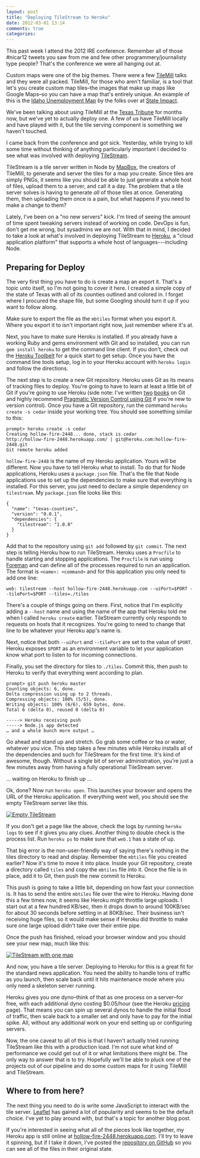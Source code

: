 ```yaml
---
layout: post
title: "Deploying TileStream to Heroku"
date: 2012-03-01 13:14
comments: true
categories: 
---
```

This past week I attend the 2012 IRE conference.  Remember all of those #nicar12 tweets you saw from me and few other programmery/journalisty type people?  That's the conference we were all hanging out at.

Custom maps were one of the big themes.  There were a few [TileMill] talks and they were all packed.  TileMill, for those who aren't familiar, is a tool that let's you create custom map tiles–the images that make up maps like Google Maps–so you can have a map that's entirely unique.  An example of this is the [Idaho Unemployment Map] by the folks over at [State Impact].

We've been talking about using TileMill at the [Texas Tribune] for months now, but we've yet to actually deploy one.  A few of us have TileMill locally and have played with it, but the tile serving component is something we haven't touched.

I came back from the conference and got sick.  Yesterday, while trying to kill some time without thinking of anything particularly important I decided to see what was involved with deploying [TileStream].

TileStream is a tile server written in Node by [MapBox], the creators of TileMill, to generate and server the tiles for a map you create.  Since tiles are simply PNGs, it seems like you should be able to just generate a whole host of files, upload them to a server, and call it a day.  The problem that a tile server solves is having to generate *all* of those tiles at once.  Generating them, then uploading them once is a pain, but what happens if you need to make a change to them?

Lately, I've been on a "no new servers" kick.  I'm tired of seeing the amount of time spent tweaking servers instead of working on code.  DevOps is fun, don't get me wrong, but sysadmins we are not.  With that in mind, I decided to take a look at what's involved in deploying TileStream to [Heroku], a "cloud application platform" that supports a whole host of languages---including Node.

## Preparing for Deploy
The very first thing you have to do is create a map an export it.  That's a topic unto itself, so I'm not going to cover it here.  I created a simple copy of the state of Texas with all of its counties outlined and colored in.  I forget where I procured the shape file, but some Googling should turn it up if you want to follow along.

Make sure to export the file as the `mbtiles` format when you export it.  Where you export it to isn't important right now, just remember where it's at.

Next, you have to make sure Heroku is installed.  If you already have a working Ruby and gems environment with Git and so installed, you can run `gem install heroku` to get the command line client.  If you don't, check out the [Heroku Toolbelt] for a quick start to get setup.  Once you have the command line tools setup, log in to your Heroku account with `heroku login` and follow the directions.

The next step is to create a new Git repository.  Heroku uses Git as its means of tracking files to deploy.  You're going to have to learn at least a little bit of Git if you're going to use Heroku (side note: I've written [two][pvcgit] [books] on Git and highly recommend [Pragmatic Version Control using Git][pvcgit] if you're new to version control).  Once you have a Git repository, run the command `heroku create -s cedar` inside your working tree.  You should see something similar to this:

    prompt> heroku create -s cedar
    Creating hollow-fire-2448... done, stack is cedar
    http://hollow-fire-2448.herokuapp.com/ | git@heroku.com:hollow-fire-2448.git
    Git remote heroku added

`hollow-fire-2448` is the name of my Heroku application.  Yours will be different.  Now you have to tell Heroku what to install.  To do that for Node applications, Heroku uses a `package.json` file.  That's the file that Node applications use to set up the dependencies to make sure that everything is installed.  For this server, you just need to declare a simple dependency on `tilestream`.  My `package.json` file looks like this:

    {
      "name": "texas-counties",
      "version": "0.0.1",
      "dependencies": {
        "tilestream": "1.0.0"
      }
    }

Add that to the repository using `git add` followed by `git commit`.  The next step is telling Heroku how to run TileStream.  Heroku uses a `Procfile` to handle starting and stopping applications.  The `Procfile` is run using [Foreman] and can define all of the processes required to run an application.  The format is `<name>: <command>` and for this application you only need to add one line:

    web: tilestream --host hollow-fire-2448.herokuapp.com --uiPort=$PORT --tilePort=$PORT --tiles=./tiles

There's a couple of things going on there.  First, notice that I'm explicitly adding a `--host` name and using the name of the app that Heroku told me when I called `heroku create` earlier.  TileStream currently only responds to requests on hosts that it recognizes.  You're going to need to change that line to be whatever your Heroku app's name is.

Next, notice that both `--uiPort` and `--tilePort` are set to the value of `$PORT`.  Heroku exposes `$PORT` as an environment variable to let your application know what port to listen to for incoming connections.

Finally, you set the directory for tiles to `./tiles`.  Commit this, then push to Heroku to verify that everything went according to plan.

    prompt> git push heroku master 
    Counting objects: 6, done.
    Delta compression using up to 2 threads.
    Compressing objects: 100% (5/5), done.
    Writing objects: 100% (6/6), 659 bytes, done.
    Total 6 (delta 0), reused 0 (delta 0)
    
    -----> Heroku receiving push
    -----> Node.js app detected
    … and a whole bunch more output …

Go ahead and stand up and stretch.  Go grab some coffee or tea or water, whatever you vice.  This step takes a few minutes while Heroku installs all of the dependencies and such for TileStream for the first time.  It's kind of awesome, though.  Without a single bit of server administration, you're just a few minutes away from having a fully operational TileStream server.

… waiting on Heroku to finish up …

Ok, done?  Now run `heroku open`.  This launches your browser and opens the URL of the Heroku application.  If everything went well, you should see the empty TileStream server like this.

<div class="thumbnail"><a href="https://skitch.com/tswicegood/8gjk7/tilestream"><img style="max-width:638px" src="/images/tilestream/empty.jpg" alt="Empty TileStream" /></a></div>

If you don't get a page like the above, check the logs by running `heroku logs` to see if it gives you any clues.  Another thing to double check is the process list.  Run `heroku ps` to make sure that `web.1` has a state of up.

That big error is the non-user-friendly way of saying there's nothing in the tiles directory to read and display.  Remember the `mbtiles` file you created earlier?  Now it's time to move it into place.  Inside your Git repository, create a directory called `tiles` and copy the `mbtiles` file into it.  Once the file is in place, add it to Git, then push the new commit to Heroku.

This push is going to take a little bit, depending on how fast your connection is.  It has to send the entire `mbtiles` file over the wire to Heroku.  Having done this a few times now, it seems like Heroku might throttle large uploads.  I start out at a few hundred KB/sec, then it drops down to around 100KB/sec for about 30 seconds before settling in at 80KB/sec.  Their business isn't receiving huge files, so it would make sense if Heroku did throttle to make sure one large upload didn't take over their entire pipe.

Once the push has finished, reload your browser window and you should see your new map, much like this:

<div class="thumbnail"><a href="https://skitch.com/tswicegood/8gjtr/tilestream"><img style="max-width:638px" src="/images/tilestream/one-map.jpg" alt="TileStream with one map" /></a></div>

And now, you have a tile server.  Deploying to Heroku for this is a great fit for the standard news application.  You need the ability to handle tons of traffic as you launch, then scale back until it hits maintenance mode where you only need a skeleton server running.

Heroku gives you one dyno–think of that as one process on a server–for free, with each additional dyno costing $0.05/hour (see the Heroku [pricing] page).  That means you can spin up several dynos to handle the initial flood of traffic, then scale back to a smaller set and only have to pay for the initial spike.  All, without any additional work on your end setting up or configuring servers.

Now, the one caveat to all of this is that I haven't actually tried running TileStream like this with a production load.  I'm not sure what kind of performance we could get out of it or what limitations there might be.  The only way to answer that is to try.  Hopefully we'll be able to pluck one of the projects out of our pipeline and do some custom maps for it using TileMill and TileStream.

## Where to from here?
The next thing you need to do is write some JavaScript to interact with the tile server.  [Leaflet] has gained a lot of popularity and seems to be the default choice.  I've yet to play around with, but that's a topic for another blog post.

If you're interested in seeing what all of the pieces look like together, my Heroku app is still online at [hollow-fire-2448.herokuapp.com].  I'll try to leave it spinning, but if I take it down, I've posted the [repository on GitHub] so you can see all of the files in their original state.


[books]: http://pragprog.com/book/pg_git/pragmatic-guide-to-git
[Foreman]: http://ddollar.github.com/foreman/
[Heroku]: http://www.heroku.com/
[Heroku Toolbelt]: https://toolbelt.herokuapp.com/
[hollow-fire-2448.herokuapp.com]: http://hollow-fire-2448.herokuapp.com/
[Leaflet]: http://leaflet.cloudmade.com/
[MapBox]: http://mapbox.com/
[pricing]: http://www.heroku.com/pricing
[pvcgit]: http://pragprog.com/book/tsgit/pragmatic-version-control-using-git
[repository on GitHub]: https://github.com/tswicegood/tilestream-on-heroku
[State Impact]: http://stateimpact.npr.org/
[Texas Tribune]: http://www.texastribune.org/
[TileMill]: http://mapbox.com/tilemill/
[TileStream]: https://github.com/mapbox/tilestream
[Idaho Unemployment Map]: http://stateimpact.npr.org/maps/idaho/unemployment/
